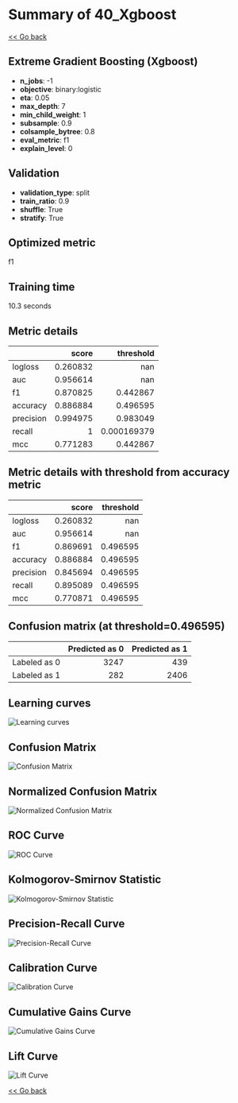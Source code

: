 # Summary of 40_Xgboost

[<< Go back](../README.md)


## Extreme Gradient Boosting (Xgboost)
- **n_jobs**: -1
- **objective**: binary:logistic
- **eta**: 0.05
- **max_depth**: 7
- **min_child_weight**: 1
- **subsample**: 0.9
- **colsample_bytree**: 0.8
- **eval_metric**: f1
- **explain_level**: 0

## Validation
 - **validation_type**: split
 - **train_ratio**: 0.9
 - **shuffle**: True
 - **stratify**: True

## Optimized metric
f1

## Training time

10.3 seconds

## Metric details
|           |    score |     threshold |
|:----------|---------:|--------------:|
| logloss   | 0.260832 | nan           |
| auc       | 0.956614 | nan           |
| f1        | 0.870825 |   0.442867    |
| accuracy  | 0.886884 |   0.496595    |
| precision | 0.994975 |   0.983049    |
| recall    | 1        |   0.000169379 |
| mcc       | 0.771283 |   0.442867    |


## Metric details with threshold from accuracy metric
|           |    score |   threshold |
|:----------|---------:|------------:|
| logloss   | 0.260832 |  nan        |
| auc       | 0.956614 |  nan        |
| f1        | 0.869691 |    0.496595 |
| accuracy  | 0.886884 |    0.496595 |
| precision | 0.845694 |    0.496595 |
| recall    | 0.895089 |    0.496595 |
| mcc       | 0.770871 |    0.496595 |


## Confusion matrix (at threshold=0.496595)
|              |   Predicted as 0 |   Predicted as 1 |
|:-------------|-----------------:|-----------------:|
| Labeled as 0 |             3247 |              439 |
| Labeled as 1 |              282 |             2406 |

## Learning curves
![Learning curves](learning_curves.png)
## Confusion Matrix

![Confusion Matrix](confusion_matrix.png)


## Normalized Confusion Matrix

![Normalized Confusion Matrix](confusion_matrix_normalized.png)


## ROC Curve

![ROC Curve](roc_curve.png)


## Kolmogorov-Smirnov Statistic

![Kolmogorov-Smirnov Statistic](ks_statistic.png)


## Precision-Recall Curve

![Precision-Recall Curve](precision_recall_curve.png)


## Calibration Curve

![Calibration Curve](calibration_curve_curve.png)


## Cumulative Gains Curve

![Cumulative Gains Curve](cumulative_gains_curve.png)


## Lift Curve

![Lift Curve](lift_curve.png)



[<< Go back](../README.md)
